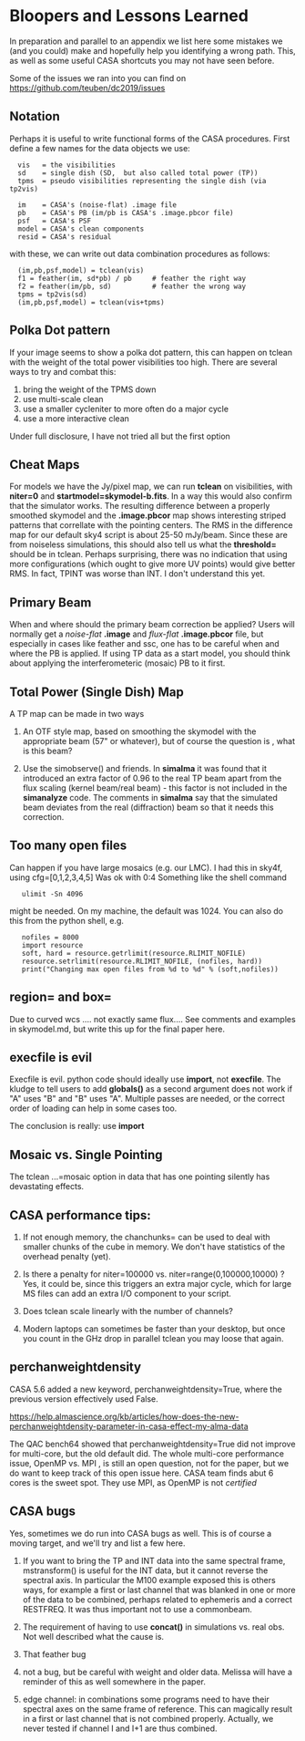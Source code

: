 # Bloopers and Lessons Learned

In preparation and parallel to an appendix we list here
some mistakes we (and you could) make and hopefully
help you identifying a wrong path. This, as well as some
useful CASA shortcuts you may not have seen before.

Some of the issues we ran into you can find on https://github.com/teuben/dc2019/issues

## Notation

Perhaps it is useful to write functional forms of the CASA procedures. First
define a few names for the data objects we use:

      vis   = the visibilities
      sd    = single dish (SD,  but also called total power (TP))
      tpms  = pseudo visibilities representing the single dish (via tp2vis)

      im    = CASA's (noise-flat) .image file
      pb    = CASA's PB (im/pb is CASA's .image.pbcor file)
      psf   = CASA's PSF
      model = CASA's clean components
      resid = CASA's residual

with these, we can write out data combination procedures as follows:

      (im,pb,psf,model) = tclean(vis)
      f1 = feather(im, sd*pb) / pb     # feather the right way
      f2 = feather(im/pb, sd)          # feather the wrong way
      tpms = tp2vis(sd)
      (im,pb,psf,model) = tclean(vis+tpms)



## Polka Dot pattern

If your image seems to show a polka dot pattern, this can happen
on tclean with the weight of the total power visibilities too
high.  There are several ways to try and combat this:

1. bring the weight of the TPMS down
2. use multi-scale clean
3. use a smaller cycleniter to more often do a major cycle
4. use a more interactive clean

Under full disclosure, I have not tried all but the first option

## Cheat Maps

For models we have the Jy/pixel map, we can run **tclean** on visibilities, with
**niter=0** and **startmodel=skymodel-b.fits**.
In a way this would also confirm that the simulator
works. The resulting difference between
a properly smoothed skymodel and the **.image.pbcor** map shows interesting
striped patterns that correllate with the pointing centers. The
RMS in the difference map for our default sky4 script is about 25-50 mJy/beam.
Since these are from noiseless simulations, this should also tell us what
the **threshold=** should be in tclean.  Perhaps surprising,
there was no indication that using more
configurations (which ought to give more UV points) would give better RMS. In
fact, TPINT was worse than INT. I don't understand this yet.


## Primary Beam

When and where should the primary beam correction be applied? Users
will normally get a  *noise-flat* **.image** and *flux-flat*
**.image.pbcor**
file, but especially in cases like feather and ssc, one has to be careful
when and where the PB is applied. If using TP data as a start model, you should think about applying the interferometeric (mosaic) PB to it first.

## Total Power (Single Dish) Map

A TP map can be made in two ways

1. An OTF style map, based on smoothing the skymodel with the
appropriate beam (57" or whatever), but of course the question is ,
what is this beam?

2. Use the simobserve() and friends. In **simalma** it was found that 
it introduced an extra factor of 0.96 to the real TP beam apart from the
flux scaling (kernel beam/real beam) - this factor is not included in
the **simanalyze** code.  The comments in **simalma** say that the simulated
beam deviates from the real (diffraction) beam so that it needs this
correction.


## Too many open files

Can happen if you have large mosaics (e.g. our LMC).  I had this in sky4f, using cfg=[0,1,2,3,4,5]
Was ok with 0:4   Something like the shell command

       ulimit -Sn 4096

might be needed. On my machine, the default was 1024.  You can also do this from the python shell,
e.g.

       nofiles = 8000
       import resource
       soft, hard = resource.getrlimit(resource.RLIMIT_NOFILE)
       resource.setrlimit(resource.RLIMIT_NOFILE, (nofiles, hard))
       print("Changing max open files from %d to %d" % (soft,nofiles))


## region= and  box=

Due to curved wcs .... not exactly same flux....   See comments and examples in skymodel.md,
but write this up for the final paper here.

## execfile is evil

Execfile is evil. python code should ideally use **import**, not **execfile**.  The kludge to
tell users to add **globals()** as a second argument does not work if "A" uses "B" and "B"
uses "A". Multiple passes are needed, or the correct order of loading can help in some cases
too.

The conclusion is really: use **import**

## Mosaic vs. Single Pointing

The tclean ...=mosaic option in data that has one pointing silently has devastating effects.

## CASA performance tips:

1. If not enough memory, the chanchunks= can be used to deal with smaller chunks of the cube
in memory. We don't have statistics of the overhead penalty (yet).

2. Is there a penalty for niter=100000 vs. niter=range(0,100000,10000) ?  Yes, it could be,
since this triggers an extra major cycle, which for large MS files can add an extra I/O
component to your script.

3. Does tclean scale linearly with the number of channels?

4. Modern laptops can sometimes be faster than your desktop, but once you count in the
   GHz drop in parallel tclean you may loose that again.

## perchanweightdensity

CASA 5.6 added a new keyword, perchanweightdensity=True, where the previous version
effectively used False.

https://help.almascience.org/kb/articles/how-does-the-new-perchanweightdensity-parameter-in-casa-effect-my-alma-data

The QAC bench64 showed that perchanweightdensity=True did not improve for multi-core, but the old default did.
The whole  multi-core performance issue, OpenMP vs. MPI , is still an open question, not for the paper, but we
do want to keep track of this open issue here. CASA team finds abut 6 cores is the sweet spot. They use
MPI, as OpenMP is not *certified*

## CASA bugs

Yes, sometimes we do run into CASA bugs as well. This is 
of course a moving target, and we'll try and list a few here.

1. If you want to bring the TP and INT data into the same spectral
frame, mstransform() is useful for the INT data, but it cannot reverse
the spectral axis.  In particular the M100 example exposed this is
others ways, for example a first or last channel that was blanked in one
or more of the data to be combined, perhaps related to ephemeris and a
correct RESTFREQ.  It was thus important not to use a commonbeam.

2. The requirement of having to use **concat()** in simulations vs. real obs.
Not well described what the cause is.

3. That feather bug

4. not a bug, but be careful with weight and older data. Melissa will have
a reminder of this as well somewhere in the paper.

5. edge channel:   in combinations some programs need to have their spectral
axes on the same frame of reference. This can magically result in a first or
last channel that is not combined properly.  Actually, we never tested if
channel I and I+1 are thus combined.
